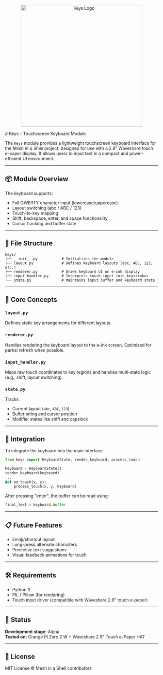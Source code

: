<p align="center">
  <img src="../../../../assets/Keys.png" alt="Keys Logo" width="400">
</p>
# Keys – Touchscreen Keyboard Module

The `Keys` module provides a lightweight touchscreen keyboard interface for the *Mesh in a Shell* project, designed for use with a 2.9" Waveshare touch e-paper display. It allows users to input text in a compact and power-efficient UI environment.

---

## 📦 Module Overview

The keyboard supports:
- Full QWERTY character input (lowercase/uppercase)
- Layout switching (abc / ABC / 123)
- Touch-to-key mapping
- Shift, backspace, enter, and space functionality
- Cursor tracking and buffer state

---

## 📁 File Structure

```
keys/
├── __init__.py           # Initializes the module
├── layout.py             # Defines keyboard layouts (abc, ABC, 123, etc.)
├── renderer.py           # Draws keyboard UI on e-ink display
├── input_handler.py      # Interprets touch input into keystrokes
└── state.py              # Maintains input buffer and keyboard state
```

---

## 🧠 Core Concepts

### `layout.py`
Defines static key arrangements for different layouts.

### `renderer.py`
Handles rendering the keyboard layout to the e-ink screen. Optimized for partial refresh when possible.

### `input_handler.py`
Maps raw touch coordinates to key regions and handles multi-state logic (e.g., shift, layout switching).

### `state.py`
Tracks:
- Current layout (`abc`, `ABC`, `123`)
- Buffer string and cursor position
- Modifier states like shift and capslock

---

## 🔌 Integration

To integrate the keyboard into the main interface:

```python
from keys import KeyboardState, render_keyboard, process_touch

keyboard = KeyboardState()
render_keyboard(keyboard)
...
def on_touch(x, y):
    process_touch(x, y, keyboard)
```

After pressing "enter", the buffer can be read using:
```python
final_text = keyboard.buffer
```

---

## 📋 Future Features

- Emoji/shortcut layout
- Long-press alternate characters
- Predictive text suggestions
- Visual feedback animations for touch

---

## 🛠 Requirements

- Python 3
- PIL / Pillow (for rendering)
- Touch input driver (compatible with Waveshare 2.9" touch e-paper)

---

## 🧪 Status

**Development stage:** Alpha  
**Tested on:** Orange Pi Zero 2 W + Waveshare 2.9" Touch e-Paper HAT

---

## 📄 License

MIT License © Mesh in a Shell contributors

